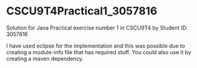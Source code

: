 # CSCU9T4Practical1_3057816
Solution for Java Practical exercise number 1 in CSCU9T4 by Student ID: 3057816


I have used eclipse for the implementation and this was possible due to creating a module-info file that has required stuff. You could also use it by creating a maven dependency.
